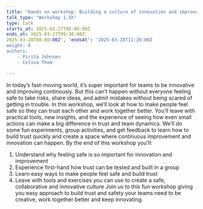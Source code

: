```yaml
---
title: "Hands on workshop: Building a culture of innovation and improvement by making people feel safe"
talk_type: "Workshop 1,5h"
type: talk
starts_at: 2025-03-27T08:00:00Z
ends_at: 2025-03-27T09:30:00Z
2025-03-28T08:00:00Z', 'endsAt': '2025-03-28T11:20:00Z
weight: 6
authors:
    - Pirita Johnsen
    - Celina Thom

---
```

In today’s fast-moving world, it’s super important for teams to be innovative and improving continously. But this can’t happen without everyone feeling safe to take risks, share ideas, and admit mistakes without being scared of getting in trouble.
In this workshop, we’ll look at how to make people feel safe so they can trust each other and work together better. You’ll leave with practical tools, new insights, and the experience of seeing how even small actions can make a big difference in trust and team dynamics.
We’ll do some fun experiments, group activities, and get feedback to learn how to build trust quickly and create a space where continuous improvement and innovation can happen.
By the end of this workshop you’ll:
1. Understand why feeling safe is so important for innovation and improvement
2. Experience first-hand how trust can be tested and built in a group
3. Learn easy ways to make people feel safe and build trust
4. Leave with tools and exercises you can use to create a safe, collaborative and innovative culture
Join us to this fun workshop giving you easy approach to build trust and safety your teams need to be creative, work together better and keep innovating.
